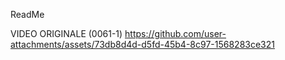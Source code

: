 ReadMe

VIDEO ORIGINALE (0061-1)
https://github.com/user-attachments/assets/73db8d4d-d5fd-45b4-8c97-1568283ce321

